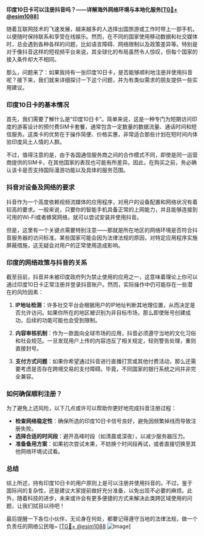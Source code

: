 **印度10日卡可以注册抖音吗？——详解海外网络环境与本地化服务[[TG💪+ @esim1088](https://t.me/s/esim1088)]**

随着互联网技术的飞速发展，越来越多的人选择出国旅游或工作时带上一部手机，以便随时保持联系和享受在线娱乐。然而，在不同的国家使用移动数据和社交媒体时，总会遇到各种各样的问题，比如语言障碍、网络限制以及政策差异等。特别是对于像抖音这样的短视频平台来说，其全球化的布局虽然令人惊叹，但每个国家的接入条件却大不相同。

那么，问题来了：如果我持有一张印度10日卡，是否能够顺利地注册并使用抖音呢？接下来，我们就来详细探讨一下这个问题，并为有类似需求的朋友提供一些实用建议。

### 印度10日卡的基本情况

首先，我们需要了解什么是“印度10日卡”。简单来说，这是一种专门为短期访问印度的游客设计的预付费SIM卡套餐，通常包含一定数量的数据流量、通话时间和短信服务。这类卡的优势在于操作简便、价格实惠，非常适合那些计划在短时间内体验印度风土人情的人群。

不过，值得注意的是，由于各国通信服务商之间的合作模式不同，即使是同一运营商提供的SIM卡，在其他国家的表现也可能有所差异。因此，在购买之前，务必确认该卡是否支持国际漫游功能以及具体的服务范围。

### 抖音对设备及网络的要求

抖音作为一个高度依赖视频流媒体的应用程序，对用户的设备配置和网络状况有着较高的要求。一般来说，只要你的智能手机具备正常的上网能力，并且能够连接到可用的Wi-Fi或者蜂窝网络，就可以尝试安装并使用抖音。

但是，这里有一个关键点需要特别注意——那就是所在地区的网络环境是否符合抖音服务器的访问标准。某些国家可能会因为法律法规的原因，对特定应用程序实施屏蔽措施，这无疑会对用户的正常使用造成影响。

### 印度的网络政策与抖音的关系

截至目前，抖音并未被印度政府列为禁止使用的应用之一，这意味着理论上你可以通过印度10日卡正常注册并登录抖音账户。然而，实际操作中仍可能存在一些潜在的风险因素：

1. **IP地址检测**：许多社交平台会根据用户的IP地址判断其地理位置，从而决定是否允许访问。如果你所在的地区被识别为非目标市场，那么即使账号创建成功，后续的功能可能也会受到限制。
   
2. **内容审核机制**：作为一款面向全球市场的应用，抖音必须遵守当地的文化习俗和社会规范。一旦发现用户上传的内容违反了相关规定，轻则警告处理，重则直接封号。

3. **支付方式问题**：如果你希望通过抖音进行直播打赏或其他付费活动，那么还需要考虑是否存在跨境交易的支付障碍。毕竟，不同国家的银行系统之间并非完全兼容。

### 如何确保顺利注册？

为了避免上述风险，以下几点或许可以帮助你更好地完成抖音注册过程：

- **检查网络稳定性**：确保所选的印度10日卡信号良好，避免因频繁掉线而导致注册失败。
- **选择合适的时间段**：避开高峰时段（如清晨或深夜），以减少服务器压力。
- **准备备用方案**：如果初次尝试未果，不妨换个时间段再试，或者直接切换至其他网络环境试试看。

### 总结

综上所述，持有印度10日卡的用户原则上是可以注册并使用抖音的。不过，鉴于国际间的复杂性，还是建议大家提前做好充分准备，以免出现不必要的麻烦。此外，随着科技的进步，未来或许会有更多便捷的方式来解决此类跨区域使用的问题，让我们拭目以待吧！

最后提醒一下各位小伙伴，无论身在何处，都要记得遵守当地的法律法规，做一个负责任的网络公民哦~ [[TG💪+ @esim1088](https://t.me/s/esim1088) ![Image](https://i.postimg.cc/4NQfJmqS/Snipaste-2025-05-13-00-14-12.png)]